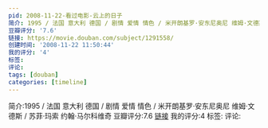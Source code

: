 ```yaml
---
pid: 2008-11-22-看过电影-云上的日子
简介: 1995 / 法国 意大利 德国 / 剧情 爱情 情色 / 米开朗基罗·安东尼奥尼 维姆·文德斯 / 苏菲·玛索 约翰·马尔科维奇
豆瓣评分: '7.6'
链接: https://movie.douban.com/subject/1291558/
创建时间: '2008-11-22 11:50:44'
我的评分: '4'
标签:
评论:
tags: [douban]
categories: [timeline]
---
```

简介:1995 / 法国 意大利 德国 / 剧情 爱情 情色 / 米开朗基罗·安东尼奥尼 维姆·文德斯 / 苏菲·玛索 约翰·马尔科维奇
豆瓣评分:7.6
[链接](https://movie.douban.com/subject/1291558/)
我的评分:4
标签:
评论:

